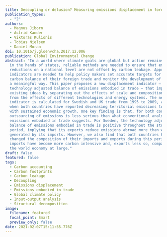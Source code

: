 ```yaml
---
title: Decoupling or delusion? Measuring emissions displacement in foreign trade
publication_types:
  - "2"
authors:
  - Magnus Jiborn
  - Astrid Kander
  - Viktoras Kulionis
  - Tobias Nielsen
  - Daniel Moran
doi: 10.1016/j.gloenvcha.2017.12.006
publication: Global Environmental Change
abstract: "In a world where climate goals are global but action remains firmly
  in the hands of states, reliable methods are needed to ensure that emissions
  reductions on a national level are not offset by carbon leakage. Appropriate
  indicators are needed to help policy makers set accurate targets for the
  carbon balance of their foreign trade and monitor the development of trade in
  a meaningful way. This paper proposes a new displacement indicator – the
  technology adjusted balance of emissions embodied in trade – that improves on
  existing ideas by separating out the effects of scale and composition of trade
  from the effects of different technologies and energy systems. The new
  indicator is calculated for Swedish and UK trade from 1995 to 2009, a period
  when both countries have reported decreasing territorial emissions together
  with sustained economic growth. One key finding is that, for both countries,
  outsourcing of emissions is less serious than what conventional analysis of
  emissions embodied in trade suggests. For Sweden, the technology adjusted
  balance of emissions embodied in trade is positive throughout the studied
  period, implying that its exports reduce emissions abroad more than what is
  generated by its imports. However, we also find that both countries have
  changed the composition of their imports and exports during this period:
  imports have become more carbon intensive and, exports less so, compared to
  the world economy at large."
draft: false
featured: false
tags:
  - Carbon accounting
  - Carbon footprints
  - Carbon leakage
  - Decoupling
  - Emissions displacement
  - Emissions embodied in trade
  - Global climate policy
  - Input-output analysis
  - Structural decomposition
image:
  filename: featured
  focal_point: Smart
  preview_only: false
date: 2021-02-07T15:11:55.776Z
---
```

